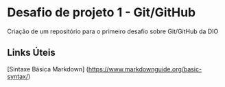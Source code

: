 # Desafio de projeto 1 - Git/GitHub
Criação de um repositório para o primeiro desafio sobre Git/GitHub da DIO

## Links Úteis
[Sintaxe Básica Markdown] (https://www.markdownguide.org/basic-syntax/)
